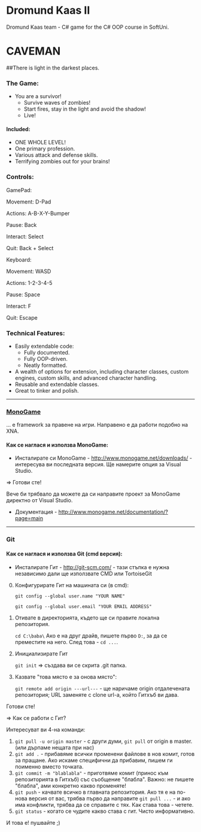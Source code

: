 # Dromund Kaas II
Dromund Kaas team - C# game for the C# OOP course in SoftUni.

# CAVEMAN
##There is light in the darkest places.

### The Game:

* You are a survivor!
  * Survive waves of zombies!
  * Start fires, stay in the light and avoid the shadow!
  * Live!

#### Included:
* ONE WHOLE LEVEL!
* One primary profession.
* Various attack and defense skills.
* Terrifying zombies out for your brains!

### Controls:
GamePad:

   Movement: D-Pad
   
   Actions: A-B-X-Y-Bumper
   
   Pause: Back
   
   Interact: Select
   
   Quit: Back + Select

Keyboard:

   Movement: WASD
   
   Actions: 1-2-3-4-5
   
   Pause: Space
   
   Interact: F
   
   Quit: Escape

### Technical Features:

* Easily extendable code:
  * Fully documented.
  * Fully OOP-driven.
  * Neatly formatted.
* A wealth of options for extension, including character classes, custom engines, custom skills, and advanced character handling.
* Reusable and extendable classes.
* Great to tinker and polish.

---

### [MonoGame](http://www.monogame.net/)
... е framework за правене на игри. Направено е да работи подобно на XNA.

#### Как се наглася и използва MonoGame:
* Инсталирате си MonoGame - http://www.monogame.net/downloads/ - интересува ви последната версия. Ще намерите опция за Visual Studio.

 => Готови сте!
 
Вече би трябвало да можете да си направите проект за MonoGame директно от Visual Studio.

* Документация - http://www.monogame.net/documentation/?page=main

---

### Git

#### Как се наглася и използва Git (cmd версия):

* Инсталирате Гит - http://git-scm.com/ - тази стъпка е нужна независимо дали ще използвате CMD или TortoiseGit

0. Конфигурирате Гит на машината си (в cmd):

      `git config --global user.name "YOUR NAME"`
    
     `git config --global user.email "YOUR EMAIL ADDRESS"`
     
1. Отивате в директорията, където ще си правите локална репозитория.

     `cd C:\baba\`
     Ако е на друг драйв, пишете първо `D:`, за да се преместите на него. След това - `cd ...`.
     
2. Инициализирате Гит

     `git init` => създава ви се скрита .git папка.
     
3. Казвате "това място е за онова място":

     `git remote add origin ---url---` - ще наричаме origin отдалечената репозитория; URL заменяте с clone url-a, който Гитхъб ви дава.
     
Готови сте!

=> Как се работи с Гит?

Интересуват ви 4-на команди:

1. `git pull -u origin master` - с други думи, `git pull` от origin в master. (или дърпаме нещата при нас)
2. `git add .` - прибавяме всички променени файлове в нов комит, готов за пращане. Ако искаме специфични да прибавим, пишем ги поименно вместо точката.
3. `git commit -m "blablabla"` - приготвяме комит (принос към репозиторията в Гитхъб) със съобщение "блабла". Важно: не пишете "блабла", ами конкретно какво променяте!
4. `git push` - качвате всичко в главната репозитория. Ако тя е на по-нова версия от вас, трябва първо да направите `git pull ...` - и ако има конфликти, трябва да се справите с тях. Как става това - четете.
5. `git status` - когато се чудите какво става с гит. Чисто информативно.

И това е!
пушвайте ;)
